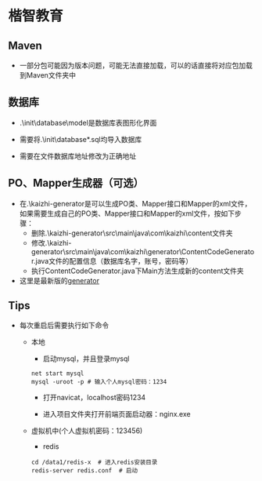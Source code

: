 # 楷智教育

## Maven

- 一部分包可能因为版本问题，可能无法直接加载，可以的话直接将对应包加载到Maven文件夹中



## 数据库

- .\init\database\model是数据库表图形化界面
- 需要将.\init\database\*.sql均导入数据库

- 需要在文件数据库地址修改为正确地址



## PO、Mapper生成器（可选）

- 在.\kaizhi-generator是可以生成PO类、Mapper接口和Mapper的xml文件，如果需要生成自己的PO类、Mapper接口和Mapper的xml文件，按如下步骤：
  - 删除.\kaizhi-generator\src\main\java\com\kaizhi\content文件夹
  - 修改.\kaizhi-generator\src\main\java\com\kaizhi\generator\ContentCodeGenerator.java文件的配置信息（数据库名字，账号，密码等）
  - 执行ContentCodeGenerator.java下Main方法生成新的content文件夹
- 这里是最新版的[generator](https://github.com/baomidou/generator/tree/develop)



## Tips

- 每次重启后需要执行如下命令

  - 本地

    - 启动mysql，并且登录mysql

    ```
    net start mysql
    mysql -uroot -p # 输入个人mysql密码：1234
    ```

    - 打开navicat，localhost密码1234

    - 进入项目文件夹打开前端页面启动器：nginx.exe

      

  - 虚拟机中(个人虚拟机密码：123456)

    - redis

    ```
    cd /data1/redis-x  # 进入redis安装目录
    redis-server redis.conf  # 启动
    ```
